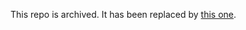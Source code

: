 This repo is archived. It has been replaced by [this one](https://github.com/allen-b1/sheetmusic/).
